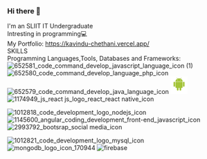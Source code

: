 ### Hi there 👋

I'm an SLIIT IT Undergraduate
<br/>
Intresting in programming:computer:
<br/>
My Portfolio: https://kavindu-chethani.vercel.app/
<br/>
SKILLS
<br/>
Programming Languages,Tools, Databases and Frameworks:
<br/>
![652581_code_command_develop_javascript_language_icon (1)](https://user-images.githubusercontent.com/46352484/126873152-846fd7ac-30cd-4d25-a40e-03475afea08f.png)
![652580_code_command_develop_language_php_icon](https://user-images.githubusercontent.com/46352484/126873217-8cd79aed-c204-4a63-a931-bdeec8336caa.png)
![652579_code_command_develop_java_language_icon](https://user-images.githubusercontent.com/46352484/126873262-fd99f712-983c-4e6f-806b-518b18e6ff4a.png)
<img src="https://raw.githubusercontent.com/devicons/devicon/master/icons/android/android-original-wordmark.svg" alt="android" width="40" height="40"/>
![1174949_js_react js_logo_react_react native_icon](https://user-images.githubusercontent.com/46352484/168110271-76315d70-930b-4ee9-9126-16e2837d25e0.png)

![1012818_code_development_logo_nodejs_icon](https://user-images.githubusercontent.com/46352484/126873375-8e7a7493-79ec-4341-bd6b-d357829d1a06.png)
![1145600_angular_coding_development_front-end_javascript_icon](https://user-images.githubusercontent.com/46352484/126873423-af6b9555-af24-42d7-a434-f2fd5e8a8ab7.png)
![2993792_bootsrap_social media_icon](https://user-images.githubusercontent.com/46352484/126873470-032594ab-3537-43c0-abe8-2cd5836a7c13.png)

![1012821_code_development_logo_mysql_icon](https://user-images.githubusercontent.com/46352484/126873582-654b1a06-230c-4657-8173-77187fefac80.png)
![mongodb_logo_icon_170944](https://user-images.githubusercontent.com/46352484/126873629-e88552f9-05af-40b2-9408-29cc9396cc83.png)
<img src="https://www.vectorlogo.zone/logos/firebase/firebase-icon.svg" alt="firebase" width="40" height="40"/>
<br/>


<br/>



